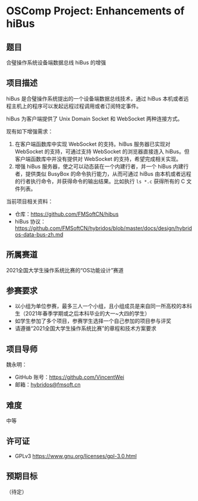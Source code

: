 # OSComp Project: Enhancements of hiBus

## 题目

合璧操作系统设备端数据总线 hiBus 的增强

## 项目描述

hiBus 是合璧操作系统提出的一个设备端数据总线技术，通过 hiBus 本机或者远程主机上的程序可以发起远程过程调用或者订阅特定事件。

hiBus 为客户端提供了 Unix Domain Socket 和 WebSocket 两种连接方式。

现有如下增强需求：

1. 在客户端函数库中实现 WebSocket 的支持。hiBus 服务器已实现对 WebSocket 的支持，可通过支持 WebSocket 的浏览器直接连入 hiBus。但客户端函数库中并没有提供对 WebSocket 的支持，希望完成相关实现。
1. 增强 hiBus 服务器，使之可以动态装在一个内建行者，并一个 hiBus 内建行者，提供类似 BusyBox 的命令执行能力，从而可通过 hiBus 由本机或者远程的行者执行命令，并获得命令的输出结果。比如执行 `ls *.c` 获得所有的 C 文件列表。

当前项目相关资料：

- 仓库：<https://github.com/FMSoftCN/hibus>
- hiBus 协议：<https://github.com/FMSoftCN/hybridos/blob/master/docs/design/hybridos-data-bus-zh.md>

## 所属赛道

2021全国大学生操作系统比赛的“OS功能设计”赛道

## 参赛要求

- 以小组为单位参赛，最多三人一个小组，且小组成员是来自同一所高校的本科生（2021年春季学期或之后本科毕业的大一~大四的学生）
- 如学生参加了多个项目，参赛学生选择一个自己参加的项目参与评奖
- 请遵循“2021全国大学生操作系统比赛”的章程和技术方案要求

## 项目导师

魏永明：
- GitHub 账号：<https://github.com/VincentWei>
- 邮箱：<hybridos@fmsoft.cn>

## 难度

中等

## 许可证

- GPLv3 <https://www.gnu.org/licenses/gpl-3.0.html>

## 预期目标

（待定）


